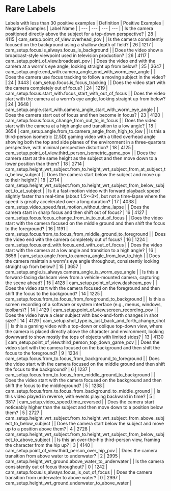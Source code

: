 # Rare Labels
Labels with less than 30 positive examples
| Definition | Positive Examples | Negative Examples | Label Name |
| --- | --- | --- | --- |
| Is the camera positioned directly above the subject for a top-down perspective? | 28 | 4115 | cam_setup.point_of_view.overhead_pov |
| Is the camera consistently focused on the background using a shallow depth of field? | 26 | 1217 | cam_setup.focus.is_always.focus_is_background |
| Does the video show a broadcast-style viewpoint used in television production? | 26 | 4117 | cam_setup.point_of_view.broadcast_pov |
| Does the video end with the camera at a worm's eye angle, looking straight up from below? | 25 | 3647 | cam_setup.angle.end_with.camera_angle_end_with_worm_eye_angle |
| Does the camera use focus tracking to follow a moving subject in the video? | 24 | 3443 | cam_setup.focus.is_focus_tracking |
| Does the video start with the camera completely out of focus? | 24 | 1219 | cam_setup.focus.start_with.focus_start_with_out_of_focus |
| Does the video start with the camera at a worm’s eye angle, looking straight up from below? | 24 | 3648 | cam_setup.angle.start_with.camera_angle_start_with_worm_eye_angle |
| Does the camera start out of focus and then become in focus? | 23 | 4120 | cam_setup.focus.focus_change_from_out_to_in_focus |
| Does the video start with the camera at a high angle and transition to a low angle? | 18 | 3654 | cam_setup.angle.from_to.camera_angle_from_high_to_low |
| Is this a third-person isometric (2.5D) gaming video with a tilted overhead angle showing both the top and side planes of the environment in a three-quarters perspective, with minimal perspective distortion? | 18 | 4125 | cam_setup.point_of_view.third_person_isometric_game_pov |
| Does the camera start at the same height as the subject and then move down to a lower position than them? | 18 | 2714 | cam_setup.height_wrt_subject.from_to.height_wrt_subject_from_at_subject_to_below_subject |
| Does the camera start below the subject and move up to their height? | 18 | 2714 | cam_setup.height_wrt_subject.from_to.height_wrt_subject_from_below_subject_to_at_subject |
| Is it a fast-motion video with forward playback speed slightly faster than real-time (about 1.5×–3×), but not a time-lapse where the speed is greatly accelerated over a long duration? | 17 | 4038 | cam_setup.video_speed.fast_motion_without_time_lapse |
| Does the camera start in sharp focus and then shift out of focus? | 16 | 4127 | cam_setup.focus.focus_change_from_in_to_out_of_focus |
| Does the video start with the camera focused on the middle ground and then shift the focus to the foreground? | 16 | 1191 | cam_setup.focus.from_to.focus_from_middle_ground_to_foreground |
| Does the video end with the camera completely out of focus? | 16 | 1224 | cam_setup.focus.end_with.focus_end_with_out_of_focus |
| Does the video start with the camera at a low angle and transition to a high angle? | 16 | 3656 | cam_setup.angle.from_to.camera_angle_from_low_to_high |
| Does the camera maintain a worm's eye angle throughout, consistently looking straight up from below? | 15 | 3657 | cam_setup.angle.is_always.camera_angle_is_worm_eye_angle |
| Is this a forward-facing dashcam view from a vehicle-mounted camera, capturing the scene ahead? | 15 | 4128 | cam_setup.point_of_view.dashcam_pov |
| Does the video start with the camera focused on the foreground and then shift the focus to the background? | 14 | 1225 | cam_setup.focus.from_to.focus_from_foreground_to_background |
| Is this a screen recording of a software or system interface (e.g., menus, windows, toolbars)? | 14 | 4129 | cam_setup.point_of_view.screen_recording_pov |
| Does the video have a clear subject with back-and-forth changes in shot size? | 14 | 4129 | cam_setup.shot_type.is_just_back_and_forth_change_shot |
| Is this a gaming video with a top-down or oblique top-down view, where the camera is placed directly above the character and environment, looking downward to show mostly the tops of objects with limited sides? | 13 | 4130 | cam_setup.point_of_view.third_person_top_down_game_pov |
| Does the video start with the camera focused on the background and then shift the focus to the foreground? | 9 | 1234 | cam_setup.focus.from_to.focus_from_background_to_foreground |
| Does the video start with the camera focused on the middle ground and then shift the focus to the background? | 6 | 1237 | cam_setup.focus.from_to.focus_from_middle_ground_to_background |
| Does the video start with the camera focused on the background and then shift the focus to the middleground? | 5 | 1238 | cam_setup.focus.from_to.focus_from_background_to_middle_ground |
| Is this video played in reverse, with events playing backward in time? | 5 | 3817 | cam_setup.video_speed.time_reversed |
| Does the camera start noticeably higher than the subject and then move down to a position below them? | 5 | 2727 | cam_setup.height_wrt_subject.from_to.height_wrt_subject_from_above_subject_to_below_subject |
| Does the camera start below the subject and move up to a position above them? | 4 | 2728 | cam_setup.height_wrt_subject.from_to.height_wrt_subject_from_below_subject_to_above_subject |
| Is this an over-the-hip third-person view, framing the character from the hip up? | 3 | 4140 | cam_setup.point_of_view.third_person_over_hip_pov |
| Does the camera transition from above water to underwater? | 2 | 2995 | cam_setup.height_wrt_ground.above_water_to_underwater |
| Is the camera consistently out of focus throughout? | 0 | 1242 | cam_setup.focus.is_always.focus_is_out_of_focus |
| Does the camera transition from underwater to above water? | 0 | 2997 | cam_setup.height_wrt_ground.underwater_to_above_water |
